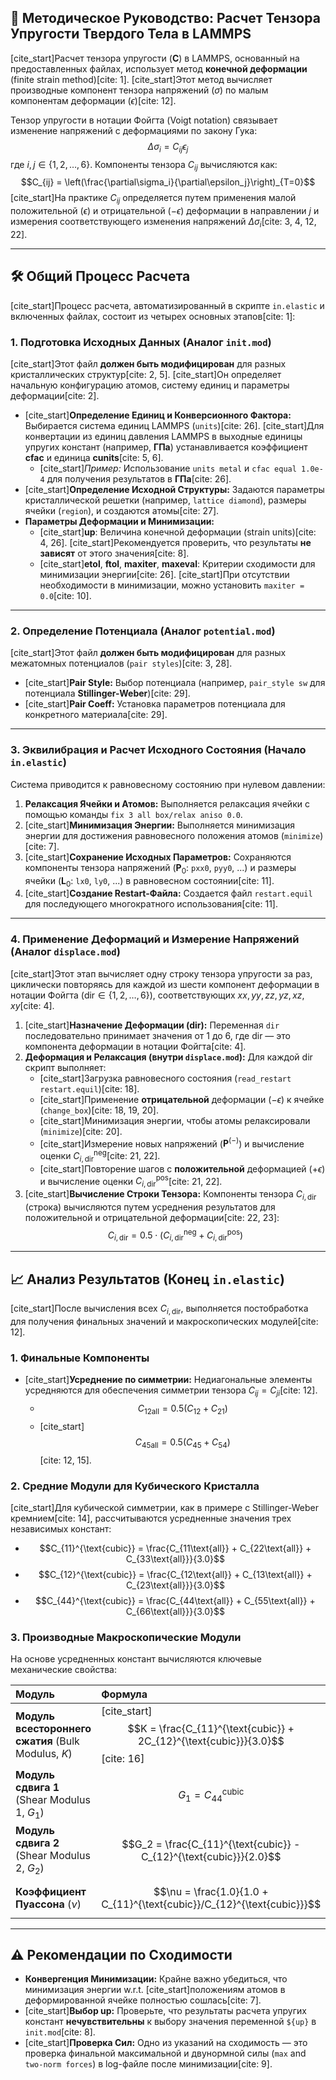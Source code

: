 ## 📄 Методическое Руководство: Расчет Тензора Упругости Твердого Тела в LAMMPS

[cite_start]Расчет тензора упругости ($\mathbf{C}$) в LAMMPS, основанный на предоставленных файлах, использует метод **конечной деформации** (finite strain method)[cite: 1]. [cite_start]Этот метод вычисляет производные компонент тензора напряжений ($\sigma$) по малым компонентам деформации ($\epsilon$)[cite: 12].

Тензор упругости в нотации Фойгта (Voigt notation) связывает изменение напряжений с деформациями по закону Гука:
$$\Delta\sigma_{i} = C_{ij}\epsilon_{j}$$
где $i, j \in \{1, 2, \dots, 6\}$. Компоненты тензора $C_{ij}$ вычисляются как:
$$C_{ij} = \left(\frac{\partial\sigma_i}{\partial\epsilon_j}\right)_{T=0}$$
[cite_start]На практике $C_{ij}$ определяется путем применения малой положительной ($\epsilon$) и отрицательной ($-\epsilon$) деформации в направлении $j$ и измерения соответствующего изменения напряжений $\Delta\sigma_i$[cite: 3, 4, 12, 22].

***

## 🛠️ Общий Процесс Расчета

[cite_start]Процесс расчета, автоматизированный в скрипте `in.elastic` и включенных файлах, состоит из четырех основных этапов[cite: 1]:

### 1. Подготовка Исходных Данных (Аналог `init.mod`)

[cite_start]Этот файл **должен быть модифицирован** для разных кристаллических структур[cite: 2, 5]. [cite_start]Он определяет начальную конфигурацию атомов, систему единиц и параметры деформации[cite: 2].

* [cite_start]**Определение Единиц и Конверсионного Фактора:** Выбирается система единиц LAMMPS (`units`)[cite: 26]. [cite_start]Для конвертации из единиц давления LAMMPS в выходные единицы упругих констант (например, **ГПа**) устанавливается коэффициент **cfac** и единица **cunits**[cite: 5, 6].
    * [cite_start]*Пример:* Использование `units metal` и `cfac equal 1.0e-4` для получения результатов в **ГПа**[cite: 26].
* [cite_start]**Определение Исходной Структуры:** Задаются параметры кристаллической решетки (например, `lattice diamond`), размеры ячейки (`region`), и создаются атомы[cite: 27].
* **Параметры Деформации и Минимизации:**
    * [cite_start]**up**: Величина конечной деформации (strain units)[cite: 4, 26]. [cite_start]Рекомендуется проверить, что результаты **не зависят** от этого значения[cite: 8].
    * [cite_start]**etol**, **ftol**, **maxiter**, **maxeval**: Критерии сходимости для минимизации энергии[cite: 26]. [cite_start]При отсутствии необходимости в минимизации, можно установить `maxiter = 0.0`[cite: 10].

***

### 2. Определение Потенциала (Аналог `potential.mod`)

[cite_start]Этот файл **должен быть модифицирован** для разных межатомных потенциалов (`pair styles`)[cite: 3, 28].

* [cite_start]**Pair Style:** Выбор потенциала (например, `pair_style sw` для потенциала **Stillinger-Weber**)[cite: 29].
* [cite_start]**Pair Coeff:** Установка параметров потенциала для конкретного материала[cite: 29].

***

### 3. Эквилибрация и Расчет Исходного Состояния (Начало `in.elastic`)

Система приводится к равновесному состоянию при нулевом давлении:

1.  **Релаксация Ячейки и Атомов:** Выполняется релаксация ячейки с помощью команды `fix 3 all box/relax aniso 0.0`.
2.  [cite_start]**Минимизация Энергии:** Выполняется минимизация энергии для достижения равновесного положения атомов (`minimize`)[cite: 7].
3.  [cite_start]**Сохранение Исходных Параметров:** Сохраняются компоненты тензора напряжений ($\mathbf{P}_0$: `pxx0`, `pyy0`, ...) и размеры ячейки ($\mathbf{L}_0$: `lx0`, `ly0`, ...) в равновесном состоянии[cite: 11].
4.  [cite_start]**Создание Restart-Файла:** Создается файл `restart.equil` для последующего многократного использования[cite: 11].

***

### 4. Применение Деформаций и Измерение Напряжений (Аналог `displace.mod`)

[cite_start]Этот этап вычисляет одну строку тензора упругости за раз, циклически повторяясь для каждой из шести компонент деформации в нотации Фойгта ($\text{dir} \in \{1, 2, \dots, 6\}$), соответствующих $xx, yy, zz, yz, xz, xy$[cite: 4].

1.  [cite_start]**Назначение Деформации ($\text{dir}$):** Переменная `dir` последовательно принимает значения от 1 до 6, где $\text{dir}$ — это компонента деформации в нотации Фойгта[cite: 4].
2.  **Деформация и Релаксация (внутри `displace.mod`):** Для каждой $\text{dir}$ скрипт выполняет:
    * [cite_start]Загрузка равновесного состояния (`read_restart restart.equil`)[cite: 18].
    * [cite_start]Применение **отрицательной** деформации ($-\epsilon$) к ячейке (`change_box`)[cite: 18, 19, 20].
    * [cite_start]Минимизация энергии, чтобы атомы релаксировали (`minimize`)[cite: 20].
    * [cite_start]Измерение новых напряжений ($\mathbf{P}^{(-)}$) и вычисление оценки $C_{i,\text{dir}}^{\text{neg}}$[cite: 21, 22].
    * [cite_start]Повторение шагов с **положительной** деформацией ($+\epsilon$) и вычисление оценки $C_{i,\text{dir}}^{\text{pos}}$[cite: 21, 22].
3.  [cite_start]**Вычисление Строки Тензора:** Компоненты тензора $C_{i, \text{dir}}$ (строка) вычисляются путем усреднения результатов для положительной и отрицательной деформации[cite: 22, 23]:
    $$C_{i, \text{dir}} = 0.5 \cdot (C_{i,\text{dir}}^{\text{neg}} + C_{i,\text{dir}}^{\text{pos}})$$

***

## 📈 Анализ Результатов (Конец `in.elastic`)

[cite_start]После вычисления всех $C_{i, \text{dir}}$, выполняется постобработка для получения финальных значений и макроскопических модулей[cite: 12].

### 1. Финальные Компоненты

* [cite_start]**Усреднение по симметрии:** Недиагональные элементы усредняются для обеспечения симметрии тензора $C_{ij} = C_{ji}$[cite: 12].
    * $$C_{12\text{all}} = 0.5(C_{12} + C_{21})$$
    * [cite_start]$$C_{45\text{all}} = 0.5(C_{45} + C_{54})$$[cite: 12, 15].

### 2. Средние Модули для Кубического Кристалла

[cite_start]Для кубической симметрии, как в примере с Stillinger-Weber кремнием[cite: 14], рассчитываются усредненные значения трех независимых констант:

* $$C_{11}^{\text{cubic}} = \frac{C_{11\text{all}} + C_{22\text{all}} + C_{33\text{all}}}{3.0}$$
* $$C_{12}^{\text{cubic}} = \frac{C_{12\text{all}} + C_{13\text{all}} + C_{23\text{all}}}{3.0}$$
* $$C_{44}^{\text{cubic}} = \frac{C_{44\text{all}} + C_{55\text{all}} + C_{66\text{all}}}{3.0}$$

### 3. Производные Макроскопические Модули

На основе усредненных констант вычисляются ключевые механические свойства:

| Модуль | Формула |
| :--- | :--- |
| **Модуль всестороннего сжатия** (Bulk Modulus, $K$) | [cite_start]$$K = \frac{C_{11}^{\text{cubic}} + 2C_{12}^{\text{cubic}}}{3.0}$$ [cite: 16] |
| **Модуль сдвига 1** (Shear Modulus 1, $G_1$) | $$G_1 = C_{44}^{\text{cubic}}$$ |
| **Модуль сдвига 2** (Shear Modulus 2, $G_2$) | $$G_2 = \frac{C_{11}^{\text{cubic}} - C_{12}^{\text{cubic}}}{2.0}$$ |
| **Коэффициент Пуассона** ($\nu$) | $$\nu = \frac{1.0}{1.0 + C_{11}^{\text{cubic}}/C_{12}^{\text{cubic}}}$$ |

***

## ⚠️ Рекомендации по Сходимости

* **Конвергенция Минимизации:** Крайне важно убедиться, что минимизация энергии w.r.t. [cite_start]положениям атомов в деформированной ячейке полностью сошлась[cite: 7].
* [cite_start]**Выбор $\text{up}$:** Проверьте, что результаты расчета упругих констант **нечувствительны** к выбору значения переменной `${up}` в `init.mod`[cite: 8].
* [cite_start]**Проверка Сил:** Одно из указаний на сходимость — это проверка финальной максимальной и двунормной силы (`max` and `two-norm forces`) в log-файле после минимизации[cite: 9].
